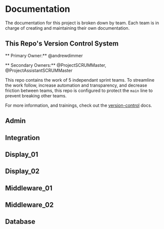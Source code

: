 # Documentation

The documentation for this project is broken down by team. Each team is in charge of creating and maintaining their own documentation.

## This Repo's Version Control System

** Primary Owner:** @andrewdimmer

** Secondary Owners:** @ProjectSCRUMMaster, @ProjectAssistantSCRUMMaster

This repo contains the work of 5 independant sprint teams. To streamline the work follow, increase automation and transparency, and decrease friction between teams, this repo is configured to protect the `main` line to prevent breaking other teams.

For more information, and trainings, check out the [version-control](version-control/) docs.

## Admin

## Integration

## Display_01

## Display_02

## Middleware_01

## Middleware_02

## Database
